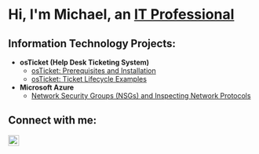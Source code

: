<h1>Hi, I'm Michael, an <a href="[https://www.linkedin.com/in/michael-tripp-81923213b]">IT Professional</a></h1>

<h2>Information Technology Projects:</h2>

- <b>osTicket (Help Desk Ticketing System)</b>
  - [osTicket: Prerequisites and Installation](https://github.com/Mt223492/osticket-prereqs)
  - [osTicket: Ticket Lifecycle Examples](https://github.com/Mt223492/ticket-lifecycle)
- <b>Microsoft Azure</b>
  - [Network Security Groups (NSGs) and Inspecting Network Protocols](https://github.com/Mt223492/azure-network-protocols)

<h2>Connect with me:</h2>


[<img align="left" alt="Josh | LinkedIn" width="22px" src="https://cdn.jsdelivr.net/npm/simple-icons@v3/icons/linkedin.svg" />][linkedin]



[Linkedin]: https://www.linkedin.com/in/michael-tripp-81923213b/
